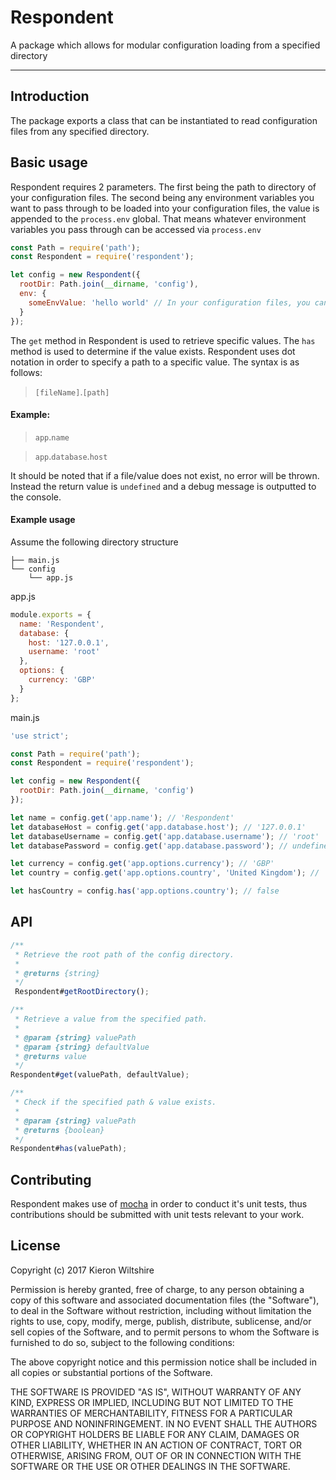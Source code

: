 # Respondent

A package which allows for modular configuration loading from a specified directory

---

## Introduction

The package exports a class that can be instantiated to read configuration files from any specified directory.

## Basic usage

Respondent requires 2 parameters. The first being the path to directory of your configuration files. The second being any environment variables you want to pass through to be loaded into your configuration files, the value is appended to the `process.env` global. That means whatever environment variables you pass through can be accessed via `process.env`

```JavaScript
const Path = require('path');
const Respondent = require('respondent');

let config = new Respondent({
  rootDir: Path.join(__dirname, 'config'),
  env: {
    someEnvValue: 'hello world' // In your configuration files, you can use `process.env.someEnvValue` to access this environment variable
  }
});
```

The `get` method in Respondent is used to retrieve specific values. The `has` method is used to determine if the value exists. Respondent uses dot notation in order to specify a path to a specific value. The syntax is as follows:

> `[fileName]`.`[path]`

#### Example:

> `app`.`name`

> `app`.`database`.`host`

It should be noted that if a file/value does not exist, no error will be thrown. Instead the return value is `undefined` and a debug message is outputted to the console.

#### Example usage

Assume the following directory structure
```
├── main.js
└── config
    └── app.js
```

app.js
```JavaScript
module.exports = {
  name: 'Respondent',
  database: {
    host: '127.0.0.1',
    username: 'root'
  },
  options: {
    currency: 'GBP'
  }
};
```

main.js
```JavaScript
'use strict';

const Path = require('path');
const Respondent = require('respondent');

let config = new Respondent({
  rootDir: Path.join(__dirname, 'config')
});

let name = config.get('app.name'); // 'Respondent'
let databaseHost = config.get('app.database.host'); // '127.0.0.1'
let databaseUsername = config.get('app.database.username'); // 'root'
let databasePassword = config.get('app.database.password'); // undefined

let currency = config.get('app.options.currency'); // 'GBP'
let country = config.get('app.options.country', 'United Kingdom'); // 'United Kingdom'

let hasCountry = config.has('app.options.country'); // false
```

## API

```JavaScript
/**
 * Retrieve the root path of the config directory.
 *
 * @returns {string}
 */
 Respondent#getRootDirectory();

/**
 * Retrieve a value from the specified path.
 *
 * @param {string} valuePath
 * @param {string} defaultValue
 * @returns value
 */
Respondent#get(valuePath, defaultValue);

/**
 * Check if the specified path & value exists.
 *
 * @param {string} valuePath
 * @returns {boolean}
 */
Respondent#has(valuePath);
```

## Contributing

Respondent makes use of [mocha]() in order to conduct it's unit tests, thus contributions
should be submitted with unit tests relevant to your work.

## License

Copyright (c) 2017 Kieron Wiltshire

Permission is hereby granted, free of charge, to any person obtaining a copy
of this software and associated documentation files (the "Software"), to deal
in the Software without restriction, including without limitation the rights
to use, copy, modify, merge, publish, distribute, sublicense, and/or sell
copies of the Software, and to permit persons to whom the Software is
furnished to do so, subject to the following conditions:

The above copyright notice and this permission notice shall be included in all
copies or substantial portions of the Software.

THE SOFTWARE IS PROVIDED "AS IS", WITHOUT WARRANTY OF ANY KIND, EXPRESS OR
IMPLIED, INCLUDING BUT NOT LIMITED TO THE WARRANTIES OF MERCHANTABILITY,
FITNESS FOR A PARTICULAR PURPOSE AND NONINFRINGEMENT. IN NO EVENT SHALL THE
AUTHORS OR COPYRIGHT HOLDERS BE LIABLE FOR ANY CLAIM, DAMAGES OR OTHER
LIABILITY, WHETHER IN AN ACTION OF CONTRACT, TORT OR OTHERWISE, ARISING FROM,
OUT OF OR IN CONNECTION WITH THE SOFTWARE OR THE USE OR OTHER DEALINGS IN THE
SOFTWARE.
